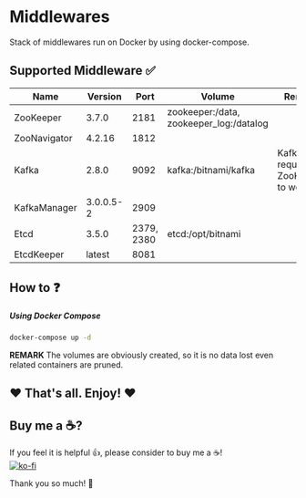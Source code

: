 # Middlewares

Stack of middlewares run on Docker by using docker-compose.

## Supported Middleware :white_check_mark:
| Name | Version | Port | Volume | Remark |
| ---- | ------- | ---- | ------ | ------ |
| ZooKeeper | 3.7.0 | 2181 | zookeeper:/data, zookeeper_log:/datalog | |
| ZooNavigator | 4.2.16 | 1812 | | |
| Kafka | 2.8.0 | 9092 | kafka:/bitnami/kafka | Kafka required ZooKeeper to work. |
| KafkaManager | 3.0.0.5-2 | 2909 | |
| Etcd | 3.5.0 | 2379, 2380 | etcd:/opt/bitnami | |
| EtcdKeeper | latest | 8081 | | |

## How to :question:
##### Using Docker Compose
``` bash
docker-compose up -d
```

__REMARK__
The volumes are obviously created, so it is no data lost even related containers are pruned.

## :heart: That's all. Enjoy! :heart:

## Buy me a :coffee:?
If you feel it is helpful :+1:, please consider to buy me a :coffee:!<br />
[![ko-fi](https://ko-fi.com/img/githubbutton_sm.svg)](https://ko-fi.com/T6T165VJF)


Thank you so much! :facepunch: